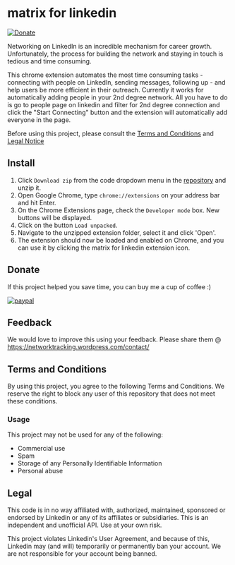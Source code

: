 # matrix for linkedin
[![Donate](https://img.shields.io/badge/Donate-PayPal-green.svg)](https://www.paypal.com/paypalme/goshtesh)

Networking on LinkedIn is an incredible mechanism for career growth. Unfortunately, the process for building the network and staying in touch is tedious and time consuming.

This chrome extension automates the most time consuming tasks - connecting with people on LinkedIn, sending messages, following up - and help users be more efficient in their outreach. Currently it works for automatically adding people in your 2nd degree network. All you have to do is go to people page on linkedin and filter for 2nd degree connection and click the "Start Connecting" button and the extension will automatically add everyone in the page.

Before using this project, please consult the [Terms and Conditions](#terms-and-conditions) and [Legal Notice](#legal)

## Install

1. Click `Download zip` from the code dropdown menu in the [repository](https://github.com/goshtesh/matrix) and unzip it.
2. Open Google Chrome, type `chrome://extensions` on your address bar and hit Enter.
3. On the Chrome Extensions page, check the `Developer mode` box. New buttons will be displayed.
4. Click on the button `Load unpacked`.
5. Navigate to the unzipped extension folder, select it and click 'Open'.
6. The extension should now be loaded and enabled on Chrome, and you can use it by clicking the matrix for linkedin extension icon.

## Donate
If this project helped you save time, you can buy me a cup of coffee :) 

[![paypal](https://www.paypalobjects.com/en_US/i/btn/btn_donateCC_LG.gif)](https://www.paypal.com/paypalme/goshtesh)

## Feedback
We would love to improve this using your feedback. Please share them @ https://networktracking.wordpress.com/contact/
## Terms and Conditions

By using this project, you agree to the following Terms and Conditions. We reserve the right to block any user of this repository that does not meet these conditions.

### Usage

This project may not be used for any of the following:

- Commercial use
- Spam
- Storage of any Personally Identifiable Information
- Personal abuse

## Legal

This code is in no way affiliated with, authorized, maintained, sponsored or endorsed by Linkedin or any of its affiliates or subsidiaries. This is an independent and unofficial API. Use at your own risk.

This project violates Linkedin's User Agreement, and because of this, Linkedin may (and will) temporarily or permanently ban your account. We are not responsible for your account being banned.
